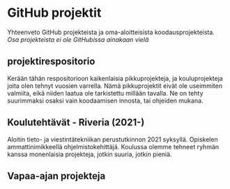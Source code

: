 # GitHub projektit
Yhteenveto GitHub projekteista ja oma-aloitteisista koodausprojekteista.  
*Osa projekteista ei ole GitHubissa ainakaan vielä*

## projektirespositorio
Kerään tähän respositorioon kaikenlaisia pikkuprojekteja, ja kouluprojekteja joita olen tehnyt vuosien varrella. Nämä pikkuprojektit eivät ole useimmiten valmiita, eikä niiden laatua ole tarkistettu millään tavalla. Ne on tehty suurimmaksi osaksi vain koodaamisen innosta, tai ohjeiden mukana.

## Koulutehtävät - Riveria (2021-)
Aloitin tieto- ja viestintätekniikan perustutkinnon 2021 syksyllä. Opiskelen ammattinimikkeellä ohjelmistokehittäjä. Koulussa olemme tehneet ryhmän kanssa monenlaisia projekteja, jotkin suuria, jotkin pieniä.


## Vapaa-ajan projekteja
